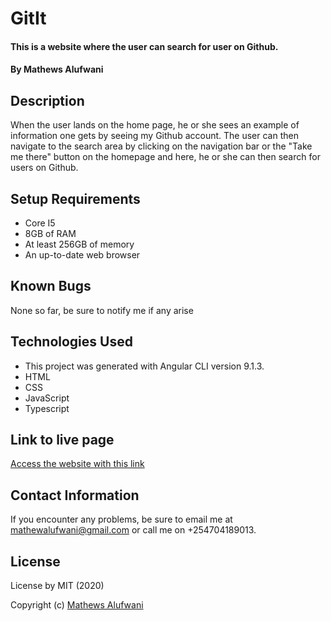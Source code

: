 # GitIt

#### This is a website where the user can search for user on Github.
#### By Mathews Alufwani

## Description
When the user lands on the home page, he or she sees an example of information one gets by seeing my Github account. The user can then navigate to the search area by clicking on the navigation bar or the "Take me there" button on the homepage and here, he or she can then search for users on Github.

## Setup Requirements
* Core I5
* 8GB of RAM
* At least 256GB of memory
* An up-to-date web browser

## Known Bugs
None so far, be sure to notify me if any arise

## Technologies Used
* This project was generated with Angular CLI version 9.1.3.
* HTML
* CSS
* JavaScript
* Typescript

## Link to live page
[Access the website with this link](https://Mathewsalufwani.github.io/GitIt/)

## Contact Information
If you encounter any problems, be sure to email me at mathewalufwani@gmail.com or call me on +254704189013.

## License
License by MIT (2020)

Copyright (c) [Mathews Alufwani](https://github.com/Mathewsalufwani)